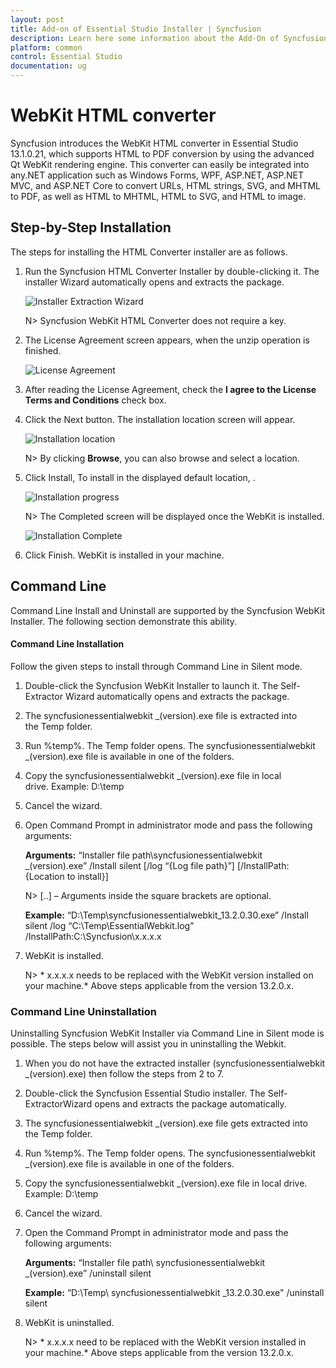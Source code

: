 ```yaml
---
layout: post
title: Add-on of Essential Studio Installer | Syncfusion
description: Learn here some information about the Add-On of Syncfusion Essential Studio Installer and more details.
platform: common
control: Essential Studio
documentation: ug
---
```


# WebKit HTML converter

Syncfusion introduces the WebKit HTML converter in Essential Studio 13.1.0.21, which supports HTML to PDF conversion by using the advanced Qt WebKit rendering engine. This converter can easily be integrated into any.NET application such as Windows Forms, WPF, ASP.NET, ASP.NET MVC, and ASP.NET Core to convert URLs, HTML strings, SVG, and MHTML to PDF, as well as HTML to MHTML, HTML to SVG, and HTML to image.

## Step-by-Step Installation

The steps for installing the HTML Converter installer are as follows.

1. Run the Syncfusion HTML Converter Installer by double-clicking it. The installer Wizard automatically opens and extracts the package.

   ![Installer Extraction Wizard](Add-on_images/Step-by-Step-Installation_img1.png)

   

   N> Syncfusion WebKit HTML Converter does not require a key.

2. The License Agreement screen appears, when the unzip operation is finished.

   ![License Agreement](Add-on_images/Step-by-Step-Installation_img5.png)

3. After reading the License Agreement, check the **I agree to the License Terms and Conditions** check box.

4. Click the Next button. The installation location screen will appear.

   ![Installation location](Add-on_images/Step-by-Step-Installation_img6.png)

   N> By clicking **Browse**, you can also browse and select a location.

5. Click Install, To install in the displayed default location, .

   ![Installation progress](Add-on_images/Step-by-Step-Installation_img8.png)
   
   N> The Completed screen will be displayed once the WebKit is installed.
   
   ![Installation Complete](Add-on_images/Step-by-Step-Installation_img10.png)

6. Click Finish. WebKit is installed in your machine.

## Command Line 

Command Line Install and Uninstall are supported by the Syncfusion WebKit Installer. The following section demonstrate this ability.

#### Command Line Installation

Follow the given steps to install through Command Line in Silent mode.

1. Double-click the Syncfusion WebKit Installer to launch it. The Self-Extractor Wizard automatically opens and extracts the package.
2. The syncfusionessentialwebkit _(version).exe file is extracted into the Temp folder. 
3. Run %temp%. The Temp folder opens. The syncfusionessentialwebkit _(version).exe file is available in one of the folders.
4. Copy the syncfusionessentialwebkit _(version).exe file in local drive. Example: D:\temp
5. Cancel the wizard.
6. Open Command Prompt in administrator mode and pass the following arguments:

   **Arguments:** “Installer file path\syncfusionessentialwebkit _(version).exe” /Install silent [/log “{Log file path}”] [/InstallPath:{Location to install}]

   N> [..] – Arguments inside the square brackets are optional.

   **Example:** “D:\Temp\syncfusionessentialwebkit_13.2.0.30.exe” /Install silent /log “C:\Temp\EssentialWebkit.log” /InstallPath:C:\Syncfusion\x.x.x.x 

7. WebKit is installed.
    
	N> * x.x.x.x needs to be replaced with the WebKit version installed on your machine.* Above steps applicable from the version 13.2.0.x.
   
### Command Line Uninstallation

Uninstalling Syncfusion WebKit Installer via Command Line in Silent mode is possible. The steps below will assist you in uninstalling the Webkit.

1. When you do not have the extracted installer (syncfusionessentialwebkit _(version).exe) then follow the steps from 2 to 7.
2. Double-click the Syncfusion Essential Studio installer. The Self-ExtractorWizard opens and extracts the package automatically.
3. The syncfusionessentialwebkit _(version).exe file gets extracted into the Temp folder.
4. Run %temp%. The Temp folder opens. The syncfusionessentialwebkit _(version).exe file is available in one of the folders.
5. Copy the syncfusionessentialwebkit _(version).exe file in local drive. Example: D:\temp
6. Cancel the wizard.
7. Open the Command Prompt in administrator mode and pass the following arguments: 

   **Arguments:** “Installer file path\ syncfusionessentialwebkit _(version).exe” /uninstall silent 

    **Example:** “D:\Temp\ syncfusionessentialwebkit _13.2.0.30.exe" /uninstall silent

8. WebKit is uninstalled.
    
	N> * x.x.x.x need to be replaced with the WebKit version installed in your machine.* Above steps applicable from the version 13.2.0.x.		